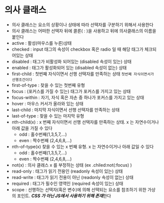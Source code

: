 # 의사 클래스
* 의사 클래스는 요소의 상황이나 상태에 따라 선택자를 구분하기 위해서 사용한다
* 의사 클래스는 어떠한 선택자 뒤에 콜론( : )을 사용하고 뒤에 의사클래스의 이름을 붙인다
* active : 활성(마우스를 누른)상태
* checked : input 태그의 속성이 checkbox 혹은 radio 일 때 해당 태그가 체크되어있는 상태
* disabled : 태그가 비활성화 되어있는 (disabled 속성이 있는) 상태
* enabled : 태그가 활성화되어 있는 (disabled 속성이 없는) 상태
* first-child : 첫번째 자식이면서 선행 선택자를 만족하는 상태 `첫번째 자식이면서가 선행조건이다`
* first-of-type : 찾을 수 있는 첫번째 유형
* focus : (포커스를 가질 수 있는) 태그가 포커스를 가지고 있는 상태
* focus-within : 자기, 자식 혹은 자손 중 하나가 포커스를 가지고 있는 상태
* hover : 마우스 커서가 올라와 있는 상태
* last-child : 마지막 자식이면서 선행 선택자를 만족하는 상태
* last-of-type : 찾을 수 있는 마지막 유형
* nth-child(x) : x 번째 자식이면서 선행 선택자를 만족하는 상태. x 는 자연수이거나 아래 값을 가질 수 있다
    * odd : 홀수번째(1,3,5,7,...)
    * even : 짝수번째 (2,4,6,8,...)
* nth-of-type(x) 찾을 수 있는 x 번째 유형. x 는 자연수이거나 아래 값일 수 있다
    * odd : 홀수번째(1,3,5,7,...)
    * even : 짝수번째 (2,4,6,8,...)
* not(x) : 의사 클래스 x 를 부정하는 상태 (ex .chiled:not(:focus) )
* read-only : 태그가 읽기 전용인 (readonly 속성이 있는) 상태
* read-write : 태그가 읽기 전용이 아닌 (readonly 속성이 없는) 상태
* required : 태그가 필수인 영역인 (required 속성이 있는) 상태
* scope : 선행하는 선택자(혹은 변수)에 의해 선택되는 요소를 참조하기 위한 가상의 포인트. ***CSS 가 아닌 JS에서 사용하기 위해 존재***한다